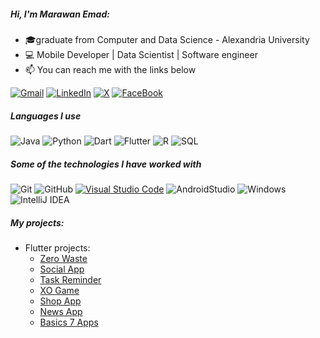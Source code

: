 ##### Hi, I'm Marawan Emad:

- 🎓graduate from Computer and Data Science - Alexandria University
- :computer: Mobile Developer | Data Scientist | Software engineer 
- :mailbox: You can reach me with the links below
  
[![Gmail](http://img.shields.io/badge/-GMAIL%20-444444?style=flat-square-GMAIL-444444?style=for-the-badge&logo=gmail&logoColor=red)](mailto:marawanemad717@gmail.com)
[![LinkedIn](https://img.shields.io/badge/-LINKEDIN%20style=flat-square-444444?style=for-the-badge&logo=linkedin&logoColor=blue)](https://www.linkedin.com/in/marawan-emad-1ba82a214/)
[![X](https://img.shields.io/badge/%20style=flat-square-444444?style=for-the-badge&logo=X&logoColor=black)](https://x.com/Marawan_3mad)
[![FaceBook](https://img.shields.io/badge/-FACEBOOK%20style=flat-square-444444?style=for-the-badge&logo=FACEBOOK&logoColor=blue)](https://www.facebook.com/marawanemad717/)

##### Languages I use

![Java](https://img.shields.io/badge/-Java-000000?style=flat&logo=java&logo=Dart&logoColor=blue)
![Python](https://img.shields.io/badge/-Python-000000?style=flat&logo=python)
![Dart](https://img.shields.io/badge/-Dart-000000?style=flat&logo=Dart&logoColor=blue)
![Flutter](https://img.shields.io/badge/-Flutter-000000?style=flat&logo=Flutter&logoColor=blue)
![R](https://img.shields.io/badge/-R-000000?style=flat&logo=R&logoColor=blue)
![SQL](https://img.shields.io/badge/-SQL-000000?style=flat&logo=postgresql)

##### Some of the technologies I have worked with

![Git](https://img.shields.io/badge/-Git-444444?style=flat&logo=git&logoColor=F05032)
![GitHub](https://img.shields.io/badge/-GitHub-444444?style=flat&logo=github&logoColor=white)
[![Visual Studio Code](https://img.shields.io/badge/-VSCode-444444?style=flat&logo=visual-studio-code&logoColor=blue)](https://github.com/microsoft/vscode)
![AndroidStudio](https://img.shields.io/badge/-AndroidStudio-444444?style=flat&logo=github&logoColor=181717)
![Windows](http://img.shields.io/badge/-Windows-444444?style=flat-square&logo=windows&logoColor=blue)
![IntelliJ IDEA](http://img.shields.io/badge/-IntelliJ%20IDEA-444444?style=flat-square&logo=intellij-idea&logoColor=black)

##### My projects:

- Flutter projects:
  - [Zero Waste](https://github.com/Marawanemad/Zero-Waste-App)
  - [Social App](https://github.com/Marawanemad/Social-App)
  - [Task Reminder](https://github.com/Marawanemad/Tasks-Reminder-App) 
  - [XO Game](https://github.com/Marawanemad/XO_Game) 
  - [Shop App](https://github.com/Marawanemad/ShopApp) 
  - [News App](https://github.com/Marawanemad/NewsApp) 
  - [Basics 7 Apps](https://github.com/Marawanemad/Basics_7_Apps) 

  
  
